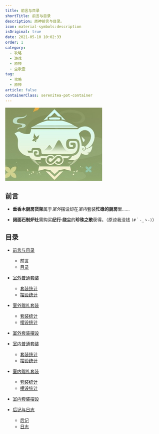 ```yaml
---
title: 前言与目录
shortTitle: 前言与目录
description: 原神前言与目录。
icon: material-symbols:description
isOriginal: true
date: 2021-05-10 10:02:33
order: 1
category:
  - 攻略
  - 游戏
  - 原神
  - 尘歌壶
tag:
  - 攻略
  - 原神
article: false
containerClass: serenitea-pot-container
---
```


![尘歌壶套装摆设统计]

## 前言

- **垂香木厨房货架**属于*室外*摆设却在*室内*套装**忙碌的厨房**里……

- **阔面石制炉灶**需购买**纪行·绕尘**的**珍珠之歌**获得。（原谅我没钱 `(#｀-_ゝ-)`）

## 目录

- [前言与目录](./前言与目录.md)

  - [前言](./前言与目录.md#前言)
  - [目录](./前言与目录.md#目录)

- [室外普通套装](./室外普通套装.md)

  - [套装统计](./室外普通套装.md#套装统计)
  - [摆设统计](./室外普通套装.md#摆设统计)

- [室外赠礼套装](./室外赠礼套装.md)

  - [套装统计](./室外赠礼套装.md#套装统计)
  - [摆设统计](./室外赠礼套装.md#摆设统计)

- [室外套装摆设](./室外套装摆设.md)

- [室内普通套装](./室内普通套装.md)

  - [套装统计](./室内普通套装.md#套装统计)
  - [摆设统计](./室内普通套装.md#摆设统计)

- [室内赠礼套装](./室内赠礼套装.md)

  - [套装统计](./室内赠礼套装.md#套装统计)
  - [摆设统计](./室内赠礼套装.md#摆设统计)

- [室内套装摆设](./室内套装摆设.md)

- [后记与日志](./后记与日志.md)

  - [后记](./后记与日志.md#后记)
  - [日志](./后记与日志.md#日志)

[尘歌壶套装摆设统计]: ./图片/尘歌壶.png
